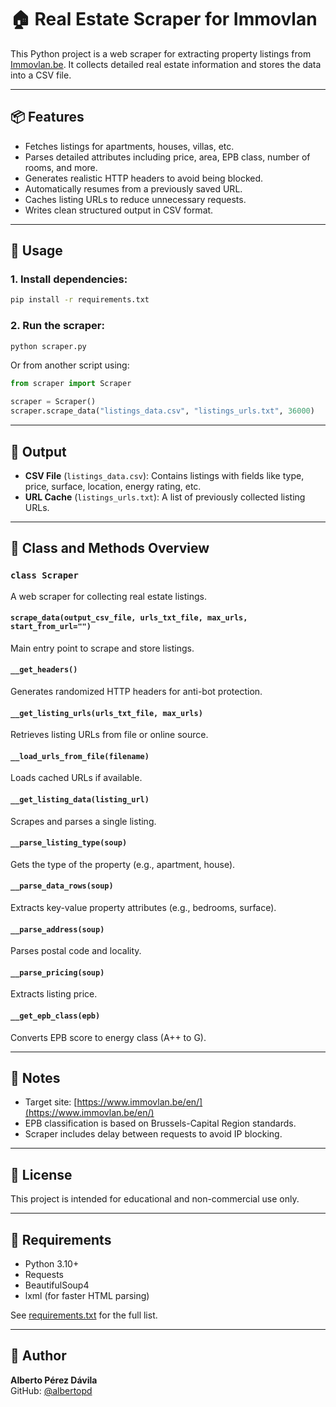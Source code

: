 # 🏠 Real Estate Scraper for Immovlan

This Python project is a web scraper for extracting property listings from [Immovlan.be](https://www.immovlan.be/en/). It collects detailed real estate information and stores the data into a CSV file.

---

## 📦 Features

- Fetches listings for apartments, houses, villas, etc.
- Parses detailed attributes including price, area, EPB class, number of rooms, and more.
- Generates realistic HTTP headers to avoid being blocked.
- Automatically resumes from a previously saved URL.
- Caches listing URLs to reduce unnecessary requests.
- Writes clean structured output in CSV format.

---

## 🚀 Usage

### 1. Install dependencies:

```bash
pip install -r requirements.txt
```

### 2. Run the scraper:

```bash
python scraper.py
```

Or from another script using:

```python
from scraper import Scraper

scraper = Scraper()
scraper.scrape_data("listings_data.csv", "listings_urls.txt", 36000)
```

---

## 📂 Output

- **CSV File** (`listings_data.csv`): Contains listings with fields like type, price, surface, location, energy rating, etc.
- **URL Cache** (`listings_urls.txt`): A list of previously collected listing URLs.

---

## 🧠 Class and Methods Overview

### `class Scraper`

A web scraper for collecting real estate listings.

#### `scrape_data(output_csv_file, urls_txt_file, max_urls, start_from_url="")`

Main entry point to scrape and store listings.

#### `__get_headers()`

Generates randomized HTTP headers for anti-bot protection.

#### `__get_listing_urls(urls_txt_file, max_urls)`

Retrieves listing URLs from file or online source.

#### `__load_urls_from_file(filename)`

Loads cached URLs if available.

#### `__get_listing_data(listing_url)`

Scrapes and parses a single listing.

#### `__parse_listing_type(soup)`

Gets the type of the property (e.g., apartment, house).

#### `__parse_data_rows(soup)`

Extracts key-value property attributes (e.g., bedrooms, surface).

#### `__parse_address(soup)`

Parses postal code and locality.

#### `__parse_pricing(soup)`

Extracts listing price.

#### `__get_epb_class(epb)`

Converts EPB score to energy class (A++ to G).

---

## 📌 Notes

- Target site: [https://www.immovlan.be/en/](https://www.immovlan.be/en/)
- EPB classification is based on Brussels-Capital Region standards.
- Scraper includes delay between requests to avoid IP blocking.

---

## 📜 License

This project is intended for educational and non-commercial use only.

---

## 📄 Requirements

- Python 3.10+
- Requests
- BeautifulSoup4
- lxml (for faster HTML parsing)

See [requirements.txt](requirements.txt) for the full list.

---

## 👤 Author

**Alberto Pérez Dávila**  
GitHub: [@albertopd](https://github.com/albertopd)